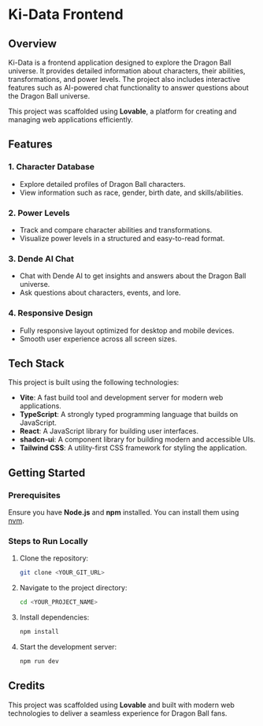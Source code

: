 # Ki-Data Frontend

## Overview

Ki-Data is a frontend application designed to explore the Dragon Ball universe. It provides detailed information about characters, their abilities, transformations, and power levels. The project also includes interactive features such as AI-powered chat functionality to answer questions about the Dragon Ball universe.

This project was scaffolded using **Lovable**, a platform for creating and managing web applications efficiently.


## Features

### 1. **Character Database**
- Explore detailed profiles of Dragon Ball characters.
- View information such as race, gender, birth date, and skills/abilities.

### 2. **Power Levels**
- Track and compare character abilities and transformations.
- Visualize power levels in a structured and easy-to-read format.

### 3. **Dende AI Chat**
- Chat with Dende AI to get insights and answers about the Dragon Ball universe.
- Ask questions about characters, events, and lore.

### 4. **Responsive Design**
- Fully responsive layout optimized for desktop and mobile devices.
- Smooth user experience across all screen sizes.

## Tech Stack

This project is built using the following technologies:

- **Vite**: A fast build tool and development server for modern web applications.
- **TypeScript**: A strongly typed programming language that builds on JavaScript.
- **React**: A JavaScript library for building user interfaces.
- **shadcn-ui**: A component library for building modern and accessible UIs.
- **Tailwind CSS**: A utility-first CSS framework for styling the application.

## Getting Started

### Prerequisites
Ensure you have **Node.js** and **npm** installed. You can install them using [nvm](https://github.com/nvm-sh/nvm#installing-and-updating).

### Steps to Run Locally
1. Clone the repository:
   ```sh
   git clone <YOUR_GIT_URL>
   ```
2. Navigate to the project directory:
   ```sh
   cd <YOUR_PROJECT_NAME>
   ```
3. Install dependencies:
   ```sh
   npm install
   ```
4. Start the development server:
   ```sh
   npm run dev
   ```


## Credits

This project was scaffolded using **Lovable** and built with modern web technologies to deliver a seamless experience for Dragon Ball fans.